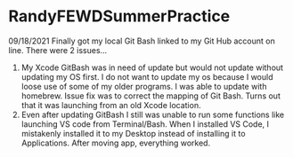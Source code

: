 # RandyFEWDSummerPractice
09/18/2021 Finally got my local Git Bash linked to my Git Hub account on line. There were 2 issues...
1. My Xcode GitBash was in need of update but would not update without updating my OS first. I do not want to update my os because I would loose use of some of my older programs. I was able to update with homebrew. Issue fix was to correct the mapping of Git Bash. Turns out that it was launching from an old Xcode location. 
2. Even after updating GitBash I still was unable to run some functions like launching VS code from Terminal/Bash. When I installed VS Code, I mistakenly installed it to my Desktop instead of installing it to Applications. After moving app, everything worked.
